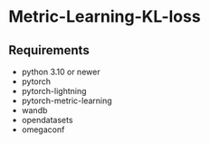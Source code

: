 # Metric-Learning-KL-loss

## Requirements
* python 3.10 or newer
* pytorch
* pytorch-lightning
* pytorch-metric-learning
* wandb
* opendatasets
* omegaconf